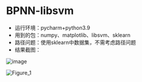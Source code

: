 # BPNN-libsvm

+ 运行环境：pycharm+python3.9   
+ 用到的包：numpy、matplotlib、libsvm、sklearn     
+ 路径问题：使用sklearn中数据集，不需考虑路径问题
+ 结果截图：

![image](https://user-images.githubusercontent.com/98593913/169700395-43f1c6ca-9b6c-45e6-8472-49c8774e1b19.png)

![Figure_1](https://user-images.githubusercontent.com/98593913/169700409-e4f1f288-1e6b-44f2-823b-da5dff031f16.png)
